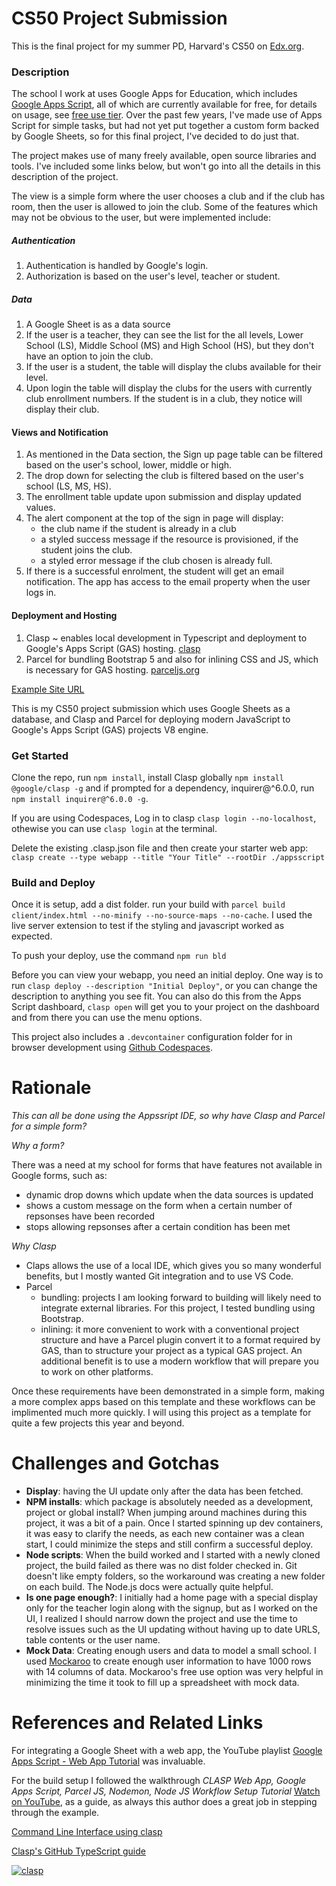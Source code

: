 # CS50 Project Submission

This is the final project for my summer PD, Harvard's CS50 on [Edx.org](https://courses.edx.org/courses/course-v1:HarvardX+CS50+X/course/).

### Description

The school I work at uses Google Apps for Education, which includes [Google Apps Script](https://developers.google.com/apps-script), all of which are currently available for free, for details on usage, see [free use tier](https://developers.google.com/apps-script/guides/services/quotas). Over the past few years, I've made use of Apps Script for simple tasks, but had not yet put together a custom form backed by Google Sheets, so for this final project, I've decided to do just that.

The project makes use of many freely available, open source libraries and tools. I've included some links below, but won't go into all the details in this description of the project.

The view is a simple form where the user chooses a club and if the club has room, then the user is allowed to join the club. Some of the features which may not be obvious to the user, but were implemented include:

##### Authentication

1. Authentication is handled by Google's login.
2. Authorization is based on the user's level, teacher or student.

##### Data

1. A Google Sheet is as a data source
2. If the user is a teacher, they can see the list for the all levels, Lower School (LS), Middle School (MS) and High School (HS), but they don't have an option to join the club.
3. If the user is a student, the table will display the clubs available for their level.
4. Upon login the table will display the clubs for the users with currently club enrollment numbers. If the student is in a club, they notice will display their club.

#### Views and Notification

1. As mentioned in the Data section, the Sign up page table can be filtered based on the user's school, lower, middle or high.
2. The drop down for selecting the club is filtered based on the user's school (LS, MS, HS).
3. The enrollment table update upon submission and display updated values.
4. The alert component at the top of the sign in page will display:
   - the club name if the student is already in a club
   - a styled success message if the resource is provisioned, if the student joins the club.
   - a styled error message if the club chosen is already full.
5. If there is a successful enrolment, the student will get an email notification. The app has access to the email property when the user logs in.

#### Deployment and Hosting

1. Clasp ~ enables local development in Typescript and deployment to Google's Apps Script (GAS) hosting. [clasp](https://github.com/google/clasp)
2. Parcel for bundling Bootstrap 5 and also for inlining CSS and JS, which is necessary for GAS hosting. [parceljs.org](https://parceljs.org/)

[Example Site URL](https://script.google.com/a/macros/dishs.tp.edu.tw/s/AKfycbx26XCqju00NoeCmM4PgLhlsLd-Ft0J1Jy202AvESlQoU3ryPM/exec)

This is my CS50 project submission which uses Google Sheets as a database, and Clasp and Parcel for deploying modern JavaScript to Google's Apps Script (GAS) projects V8 engine.

### Get Started

Clone the repo, run `npm install`, install Clasp globally `npm install @google/clasp -g` and if prompted for a dependency, inquirer@^6.0.0, run `npm install inquirer@^6.0.0 -g`.

If you are using Codespaces, Log in to clasp `clasp login --no-localhost`, othewise you can use `clasp login` at the terminal.

Delete the existing .clasp.json file and then create your starter web app: `clasp create --type webapp --title "Your Title" --rootDir ./appsscript`

### Build and Deploy

Once it is setup, add a dist folder. run your build with `parcel build client/index.html --no-minify --no-source-maps --no-cache`. I used the live server extension to test if the styling and javascript worked as expected.

To push your deploy, use the command `npm run bld`

Before you can view your webapp, you need an initial deploy. One way is to run `clasp deploy --description "Initial Deploy"`, or you can change the description to anything you see fit. You can also do this from the Apps Script dashboard, `clasp open` will get you to your project on the dashboard and from there you can use the menu options.

This project also includes a `.devcontainer` configuration folder for in browser development using [Github Codespaces](https://docs.github.com/en/github/developing-online-with-codespaces).

# Rationale

_This can all be done using the Appssript IDE, so why have Clasp and Parcel for a simple form?_

_Why a form?_

There was a need at my school for forms that have features not available in Google forms, such as:

- dynamic drop downs which update when the data sources is updated
- shows a custom message on the form when a certain number of repsonses have been recorded
- stops allowing repsonses after a certain condition has been met

_Why Clasp_

- Claps allows the use of a local IDE, which gives you so many wonderful benefits, but I mostly wanted Git integration and to use VS Code.
- Parcel
  - bundling: projects I am looking forward to building will likely need to integrate external libraries. For this project, I tested bundling using Bootstrap.
  - inlining: it more convenient to work with a conventional project structure and have a Parcel plugin convert it to a format required by GAS, than to structure your project as a typical GAS project. An additional benefit is to use a modern workflow that will prepare you to work on other platforms.

Once these requirements have been demonstrated in a simple form, making a more complex apps based on this template and these workflows can be implimented much more quickly. I will using this project as a template for quite a few projects this year and beyond.

# Challenges and Gotchas

- **Display**: having the UI update only after the data has been fetched.
- **NPM installs**: which package is absolutely needed as a development, project or global install? When jumping around machines during this project, it was a bit of a pain. Once I started spinning up dev containers, it was easy to clarify the needs, as each new container was a clean start, I could minimize the steps and still confirm a successful deploy.
- **Node scripts**: When the build worked and I started with a newly cloned project, the build failed as there was no dist folder checked in. Git doesn't like empty folders, so the workaround was creating a new folder on each build. The Node.js docs were actually quite helpful.
- **Is one page enough?**: I initially had a home page with a special display only for the teacher login along with the signup, but as I worked on the UI, I realized I should narrow down the project and use the time to resolve issues such as the UI updating without having up to date URLS, table contents or the user name.
- **Mock Data**: Creating enough users and data to model a small school. I used [Mockaroo](https://www.mockaroo.com/) to create enough user information to have 1000 rows with 14 columns of data. Mockaroo's free use option was very helpful in minimizing the time it took to fill up a spreadsheet with mock data.

# References and Related Links

For integrating a Google Sheet with a web app, the YouTube playlist [Google Apps Script - Web App Tutorial](https://www.youtube.com/watch?v=RRQvySxaCW0&list=PLv9Pf9aNgemt82hBENyneRyHnD-zORB3l) was invaluable.

For the build setup I followed the walkthrough _CLASP Web App, Google Apps Script, Parcel JS, Nodemon, Node JS Workflow Setup Tutorial_ [Watch on YouTube](https://www.youtube.com/watch?v=Nf9ExEkySjo), as a guide, as always this author does a great job in stepping through the example.

[Command Line Interface using clasp](https://developers.google.com/apps-script/guides/clasp)

[Clasp's GitHub TypeScript guide](https://github.com/google/clasp/blob/master/docs/typescript.md)

[![clasp](https://img.shields.io/badge/built%20with-clasp-4285f4.svg)](https://github.com/google/clasp)
